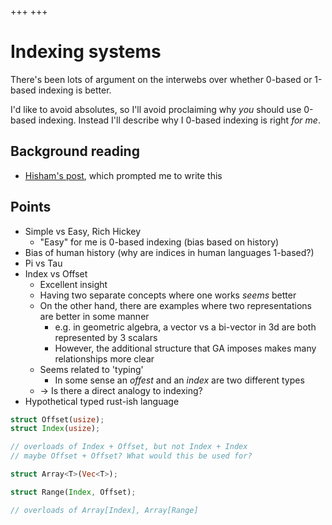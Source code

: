 +++
+++

# Indexing systems

There's been lots of argument on the interwebs over whether 0-based or 1-based indexing is better.

I'd like to avoid absolutes, so I'll avoid proclaiming why _you_ should use 0-based indexing. Instead I'll describe why I 0-based indexing is right _for me_.

## Background reading
* [Hisham's post](https://hisham.hm/2021/01/18/again-on-0-based-vs-1-based-indexing/), which prompted me to write this


## Points
* Simple vs Easy, Rich Hickey
    * "Easy" for me is 0-based indexing (bias based on history)
* Bias of human history (why are indices in human languages 1-based?)
* Pi vs Tau
* Index vs Offset
    * Excellent insight
    * Having two separate concepts where one works _seems_ better
    * On the other hand, there are examples where two representations are better in some manner
        * e.g. in geometric algebra, a vector vs a bi-vector in 3d are both represented by 3 scalars
        * However, the additional structure that GA imposes makes many relationships more clear
    * Seems related to 'typing'
        * In some sense an _offest_ and an _index_ are two different types
    * -> Is there a direct analogy to indexing?
* Hypothetical typed rust-ish language

```rust
struct Offset(usize);
struct Index(usize);

// overloads of Index + Offset, but not Index + Index
// maybe Offset + Offset? What would this be used for?

struct Array<T>(Vec<T>);

struct Range(Index, Offset);

// overloads of Array[Index], Array[Range]

```
